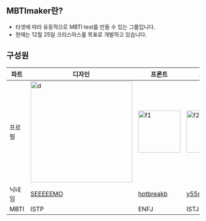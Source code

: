 ## MBTImaker란?

- 타겟에 따라 유동적으로 MBTI test를 만들 수 있는 그룹입니다.
- 현재는 12월 25일 크리스마스를 목표로 개발하고 있습니다.

## 구성원

파트 | 디자인 | 프론트 | 프론트 | 백엔드 | 백엔드
--- | --- | --- | --- |--- |---
프로필 | <img width="265" alt="d" src="https://user-images.githubusercontent.com/64337152/142105037-8de5a6a1-5e81-4c97-8eac-0ad8e7619a80.jpg"> | <img width="110" alt="f1" src="https://user-images.githubusercontent.com/64337152/140262086-0e44ebd7-36ba-4c2c-9990-c5082b95c12e.GIF"> | <img width="110" alt="f2" src="https://user-images.githubusercontent.com/64337152/140261440-b482647d-65f1-45dd-9bc0-bbac46a34db2.png"> | <img width="110" alt="b1" src="https://user-images.githubusercontent.com/64337152/140261442-9fe4fd24-8967-4792-8f95-b77ba7460a1c.jpg"> | <img width="110" alt="b2" src="https://user-images.githubusercontent.com/64337152/140261444-bcd6b29e-c1f5-40b3-bb93-79993ccf08d9.png">
닉네임 | <a href="mailto:choisoowyan@gmail.com">SEEEEEMO</a> | <a href="https://github.com/hotbreakb">hotbreakb</a> | <a href="https://github.com/y55mun">y55mun</a> | <a href="https://github.com/seonpilKim">seonpilKim</a> | <a href="https://github.com/jaeeunis">jaeeunis</a>
MBTI | ISTP | ENFJ | ISTJ | ISTJ | ENTP
